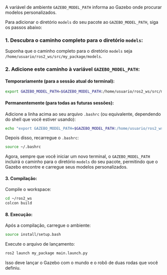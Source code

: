 A variável de ambiente `GAZEBO_MODEL_PATH` informa ao Gazebo onde procurar modelos personalizados. 

Para adicionar o diretório `models` do seu pacote ao `GAZEBO_MODEL_PATH`, siga os passos abaixo:

### 1. Descubra o caminho completo para o diretório `models`:

Suponha que o caminho completo para o diretório `models` seja `/home/usuario/ros2_ws/src/my_package/models`.

### 2. Adicione este caminho à variável `GAZEBO_MODEL_PATH`:

#### Temporariamente (para a sessão atual do terminal):

```bash
export GAZEBO_MODEL_PATH=$GAZEBO_MODEL_PATH:/home/usuario/ros2_ws/src/my_package/models
```

#### Permanentemente (para todas as futuras sessões):

Adicione a linha acima ao seu arquivo `.bashrc` (ou equivalente, dependendo do shell que você estiver usando):

```bash
echo "export GAZEBO_MODEL_PATH=$GAZEBO_MODEL_PATH:/home/usuario/ros2_ws/src/my_package/models" >> ~/.bashrc
```

Depois disso, recarregue o `.bashrc`:

```bash
source ~/.bashrc
```

Agora, sempre que você iniciar um novo terminal, o `GAZEBO_MODEL_PATH` incluirá o caminho para o diretório `models` do seu pacote, permitindo que o Gazebo encontre e carregue seus modelos personalizados.



#### 3. Compilação:

Compile o workspace:

```bash
cd ~/ros2_ws
colcon build
```

#### 8. Execução:

Após a compilação, carregue o ambiente:

```bash
source install/setup.bash
```

Execute o arquivo de lançamento:

```bash
ros2 launch my_package main.launch.py
```

Isso deve lançar o Gazebo com o mundo e o robô de duas rodas que você definiu.